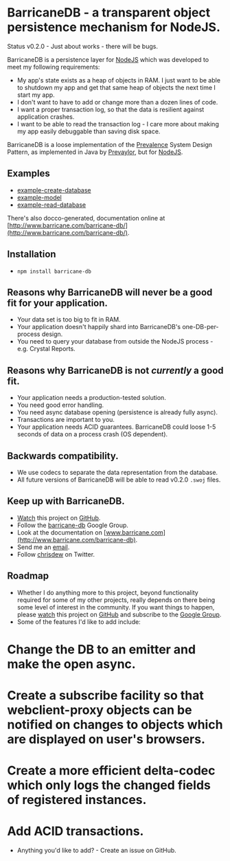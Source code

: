 BarricaneDB - a transparent object persistence mechanism for NodeJS.
====================================================================

Status v0.2.0 - Just about works - there will be bugs.

BarricaneDB is a persistence layer for [NodeJS](http://nodejs.org/) which was developed to meet my following requirements:

* My app's state exists as a heap of objects in RAM.  I just want to be able to shutdown my app and get that same heap of objects the next time I start my app.
* I don't want to have to add or change more than a dozen lines of code.
* I want a proper transaction log, so that the data is resilient against application crashes.
* I want to be able to read the transaction log - I care more about making my app easily debuggable than saving disk space.

BarricaneDB is a loose implementation of the [Prevalence](http://www.ibm.com/developerworks/library/wa-objprev/) System Design Pattern, as implemented in Java by [Prevaylor](http://www.prevayler.org/), but for [NodeJS](http://nodejs.org/).

Examples
--------
* [example-create-database](http://www.barricane.com/barricane-db/example-create-database.html) 
* [example-model](http://www.barricane.com/barricane-db/example-model.html) 
* [example-read-database](http://www.barricane.com/barricane-db/example-read-database.html) 

There's also docco-generated, documentation online at [http://www.barricane.com/barricane-db/](http://www.barricane.com/barricane-db/).

Installation
------------
* <code>npm install barricane-db</code>

Reasons why BarricaneDB will never be a good fit for your application.
----------------------------------------------------------------------
* Your data set is too big to fit in RAM.
* Your application doesn't happily shard into BarricaneDB's one-DB-per-process design.
* You need to query your database from outside the NodeJS process - e.g. Crystal Reports.

Reasons why BarricaneDB is not _currently_ a good fit.
------------------------------------------------------
* Your application needs a production-tested solution.
* You need good error handling.
* You need async database opening (persistence is already fully async).
* Transactions are important to you.
* Your application needs ACID guarantees.  BarricaneDB could loose 1-5 seconds of data on a process crash (OS dependent).

Backwards compatibility.
------------------------
* We use codecs to separate the data representation from the database.
* All future versions of BarricaneDB will be able to read v0.2.0 <code>.swoj</code> files.

Keep up with BarricaneDB.
-------------------------
* [Watch](https://github.com/chrisdew/barricane-db/toggle_watch) this project on [GitHub](https://github.com/chrisdew/barricane-db).
* Follow the [barricane-db](https://groups.google.com/group/barricane-db) Google Group.
* Look at the documentation on [www.barricane.com](http://www.barricane.com/barricane-db).
* Send me an [email](mailto:cmsdew@gmail.com).
* Follow [chrisdew](http://twitter.com/chrisdew) on Twitter.

Roadmap
-------
* Whether I do anything more to this project, beyond functionality required for some of my other projects, really depends on there being some level of interest in the community.  If you want things to happen, please [watch](https://github.com/chrisdew/barricane-db/toggle_watch) this project on [GitHub](https://github.com/chrisdew/barricane-db) and subscribe to the [Google Group](https://groups.google.com/group/barricane-db).
* Some of the features I'd like to add include:
# Change the DB to an emitter and make the open async.
# Create a subscribe facility so that webclient-proxy objects can be notified on changes to objects which are displayed on user's browsers.
# Create a more efficient delta-codec which only logs the changed fields of registered instances.
# Add ACID transactions.
* Anything you'd like to add? - Create an issue on GitHub.
